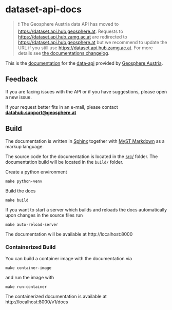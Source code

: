 # dataset-api-docs

> :exclamation: The Geosphere Austria data API has moved to https://dataset.api.hub.geosphere.at.
> Requests to https://dataset.api.hub.zamg.ac.at are redirected to https://dataset.api.hub.geosphere.at but we recommend to update the URL if you still use https://dataset.api.hub.zamg.ac.at. For more details see
> [the documentations changelog](https://dataset.api.hub.geosphere.at/v1/docs/changelog.html#release-of-https-dataset-api-hub-geosphere-at).

This is the [documentation](https://dataset.api.hub.geosphere.at/v1/docs) for the 
[data-api](https://dataset.api.hub.geosphere.at/v1) provided by [Geosphere Austria](https://geosphere.at).


## Feedback

If you are facing issues with the API or if you have suggestions, please open a new issue.

If your request better fits in an e-mail, please contact **datahub.support@geosphere.at**


## Build

The documentation is written in [Sphinx](https://www.sphinx-doc.org/en/master/) together
with [MyST Markdown](https://www.sphinx-doc.org/en/master/usage/markdown.html) as a 
markup language.

The source code for the documentation is located in the [src/](src/) folder. The 
documentation build will be located in the `build/` folder.

Create a python environment

    make python-venv

Build the docs

    make build

If you want to start a server which builds and reloads the docs automatically upon 
changes in the source files run

    make auto-reload-server

The documentation will be available at http://localhost:8000

### Containerized Build

You can build a container image with the documentation via

    make container-image

and run the image with

    make run-container

The containerized documentation is available at http://localhost:8000/v1/docs